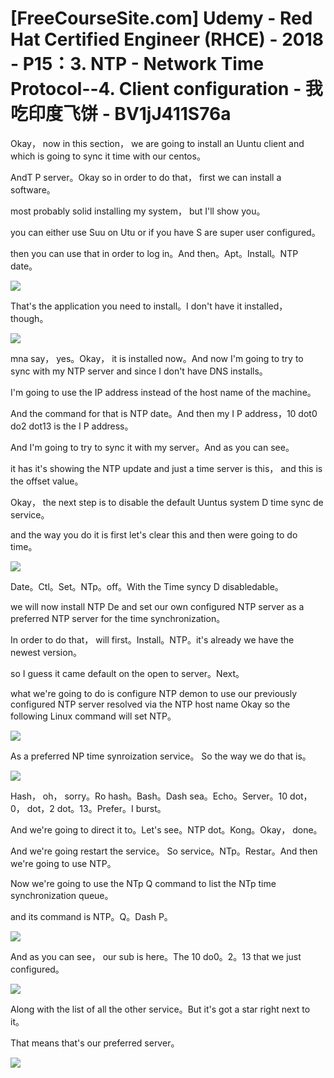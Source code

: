 # [FreeCourseSite.com] Udemy - Red Hat Certified Engineer (RHCE) - 2018 - P15：3. NTP - Network Time Protocol--4. Client configuration - 我吃印度飞饼 - BV1jJ411S76a

Okay， now in this section， we are going to install an Uuntu client and which is going to sync it time with our centos。

AndT P server。Okay so in order to do that， first we can install a software。

 most probably solid installing my system， but I'll show you。

 you can either use Suu on Utu or if you have S are super user configured。

 then you can use that in order to log in。And then。Apt。Install。NTP date。



![](img/9e2b7bb158432ef6736f871d29bd8b3b_1.png)

That's the application you need to install。I don't have it installed， though。



![](img/9e2b7bb158432ef6736f871d29bd8b3b_3.png)

mna say， yes。Okay， it is installed now。And now I'm going to try to sync with my NTP server and since I don't have DNS installs。

 I'm going to use the IP address instead of the host name of the machine。

And the command for that is NTP date。And then my I P address，10 dot0 do2 dot13 is the I P address。

And I'm going to try to sync it with my server。And as you can see。

 it has it's showing the NTP update and just a time server is this， and this is the offset value。

Okay， the next step is to disable the default Uuntus system D time sync de service。

 and the way you do it is first let's clear this and then were going to do time。



![](img/9e2b7bb158432ef6736f871d29bd8b3b_5.png)

Date。Ctl。Set。NTp。off。With the Time syncy D disabledable。

 we will now install NTP De and set our own configured NTP server as a preferred NTP server for the time synchronization。

In order to do that， will first。Install。NTP。it's already we have the newest version。

 so I guess it came default on the open to server。Next。

 what we're going to do is configure NTP demon to use our previously configured NTP server resolved via the NTP host name Okay so the following Linux command will set NTP。



![](img/9e2b7bb158432ef6736f871d29bd8b3b_7.png)

As a preferred NP time synroization service。 So the way we do that is。



![](img/9e2b7bb158432ef6736f871d29bd8b3b_9.png)

Hash， oh， sorry。Ro hash。Bash。Dash sea。Echo。Server。10 dot，0， dot，2 dot。13。Prefer。I burst。

And we're going to direct it to。Let's see。NTP dot。Kong。Okay， done。

 And we're going restart the service。 So service。NTp。Restar。And then we're going to use NTP。

 Now we're going to use the NTp Q command to list the NTp time synchronization queue。

 and its command is NTP。Q。Dash P。

![](img/9e2b7bb158432ef6736f871d29bd8b3b_11.png)

And as you can see， our sub is here。The 10 do0。2。13 that we just configured。



![](img/9e2b7bb158432ef6736f871d29bd8b3b_13.png)

Along with the list of all the other service。But it's got a star right next to it。

 That means that's our preferred server。

![](img/9e2b7bb158432ef6736f871d29bd8b3b_15.png)